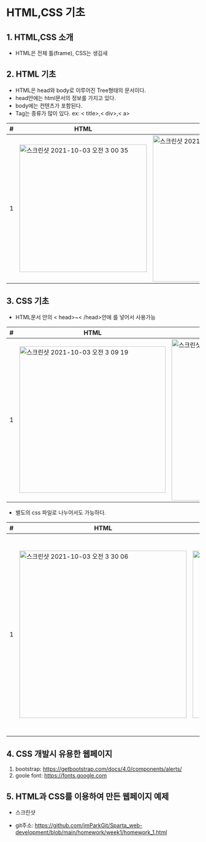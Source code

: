 # HTML,CSS 기초

## 1. HTML,CSS 소개
- HTML은 전체 틀(frame), CSS는 생김새

## 2. HTML 기초
- HTML은 head와 body로 이루어진 Tree형태의 문서이다.
- head안에는 html문서의 정보를 가지고 있다.
- body에는 컨텐츠가 포함된다.
- Tag는 종류가 많이 있다.
ex: < title>,< div>,< a>

|#|HTML|browser|
| --- | --- | --- |
|1|<img width="332" alt="스크린샷 2021-10-03 오전 3 00 35" src="https://user-images.githubusercontent.com/84515872/135727285-2d7850c1-12d1-4cd3-98a1-e9f3463e7df4.png">|<img width="381" alt="스크린샷 2021-10-03 오전 3 01 29" src="https://user-images.githubusercontent.com/84515872/135727295-25129383-2f7f-47bb-bcea-ac76642898bc.png">|

## 3. CSS 기초
- HTML문서 안의 < head>~< /head>안에 <style>~</style>를 넣어서 사용가능

|#|HTML|browser|
| --- | --- | --- |
|1|<img width="381" alt="스크린샷 2021-10-03 오전 3 09 19" src="https://user-images.githubusercontent.com/84515872/135727645-93f272ab-ebdb-4be2-8aa3-0e47fdb8bc2f.png">|<img width="420" alt="스크린샷 2021-10-03 오전 3 09 34" src="https://user-images.githubusercontent.com/84515872/135727681-d99d2c78-a7b6-4b06-882e-ed017f7bf243.png">|

- 별도의 css 파일로 나누어서도 가능하다.

|#|HTML|CSS|browser|
| --- | --- | --- | --- |
|1|<img width="436" alt="스크린샷 2021-10-03 오전 3 30 06" src="https://user-images.githubusercontent.com/84515872/135727975-532b53d2-0950-440b-a149-16d55ae8bd6a.png">|<img width="436" alt="스크린샷 2021-10-03 오전 3 30 13" src="https://user-images.githubusercontent.com/84515872/135727998-4c647103-fccb-43c5-b2b6-f6d93cc71fe6.png">|<img width="521" alt="스크린샷 2021-10-03 오전 3 31 38" src="https://user-images.githubusercontent.com/84515872/135728020-32c7a135-b2f9-4ab4-8d21-3937dd8bdbde.png">|

## 4. CSS 개발시 유용한 웹페이지
1) bootstrap: https://getbootstrap.com/docs/4.0/components/alerts/
2) goole font: https://fonts.google.com

## 5. HTML과 CSS를 이용하여 만든 웹페이지 예제
- 스크린샷

- git주소: https://github.com/jmParkGit/Sparta_web-development/blob/main/homework/week1/homework_1.html
